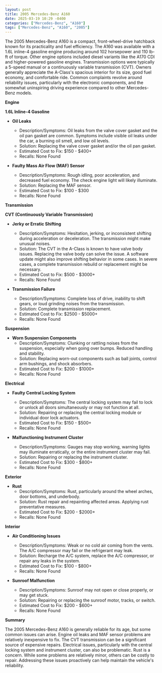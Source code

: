 ```yaml
---
layout: post
title: 2005 Mercedes-Benz A160
date: 2025-03-19 10:29 -0400
categories: ["Mercedes-Benz", "A160"]
tags: ["Mercedes-Benz", "A160", "2005"]
---
```

The 2005 Mercedes-Benz A160 is a compact, front-wheel-drive hatchback known for its practicality and fuel efficiency. The A160 was available with a 1.6L inline-4 gasoline engine producing around 102 horsepower and 110 lb-ft of torque. Other engine options included diesel variants like the A170 CDI and higher-powered gasoline engines. Transmission options were typically a 5-speed manual or a continuously variable transmission (CVT). Owners generally appreciate the A-Class's spacious interior for its size, good fuel economy, and comfortable ride. Common complaints revolve around reliability issues, particularly with the electronic components, and the somewhat uninspiring driving experience compared to other Mercedes-Benz models.

**Engine**

**1.6L Inline-4 Gasoline**
* **Oil Leaks**
    * Description/Symptoms: Oil leaks from the valve cover gasket and the oil pan gasket are common. Symptoms include visible oil leaks under the car, a burning oil smell, and low oil levels.
    * Solution: Replacing the valve cover gasket and/or the oil pan gasket.
    * Estimated Cost to Fix: $150 - $400+
    * Recalls: None Found

* **Faulty Mass Air Flow (MAF) Sensor**
    * Description/Symptoms: Rough idling, poor acceleration, and decreased fuel economy. The check engine light will likely illuminate.
    * Solution: Replacing the MAF sensor.
    * Estimated Cost to Fix: $100 - $300
    * Recalls: None Found

**Transmission**

**CVT (Continuously Variable Transmission)**
* **Jerky or Erratic Shifting**
    * Description/Symptoms: Hesitation, jerking, or inconsistent shifting during acceleration or deceleration. The transmission might make unusual noises.
    * Solution: The CVT in the A-Class is known to have valve body issues. Replacing the valve body can solve the issue. A software update might also improve shifting behavior in some cases. In severe cases, a complete transmission rebuild or replacement might be necessary.
    * Estimated Cost to Fix: $500 - $3000+
    * Recalls: None Found

* **Transmission Failure**
    * Description/Symptoms: Complete loss of drive, inability to shift gears, or loud grinding noises from the transmission.
    * Solution: Complete transmission replacement.
    * Estimated Cost to Fix: $2500 - $5000+
    * Recalls: None Found

**Suspension**

* **Worn Suspension Components**
    * Description/Symptoms: Clunking or rattling noises from the suspension, especially when going over bumps. Reduced handling and stability.
    * Solution: Replacing worn-out components such as ball joints, control arm bushings, and shock absorbers.
    * Estimated Cost to Fix: $200 - $1000+
    * Recalls: None Found

**Electrical**

* **Faulty Central Locking System**
    * Description/Symptoms: The central locking system may fail to lock or unlock all doors simultaneously or may not function at all.
    * Solution: Repairing or replacing the central locking module or individual door lock actuators.
    * Estimated Cost to Fix: $150 - $500+
    * Recalls: None Found

* **Malfunctioning Instrument Cluster**
    * Description/Symptoms: Gauges may stop working, warning lights may illuminate erratically, or the entire instrument cluster may fail.
    * Solution: Repairing or replacing the instrument cluster.
    * Estimated Cost to Fix: $300 - $800+
    * Recalls: None Found

**Exterior**

* **Rust**
    * Description/Symptoms: Rust, particularly around the wheel arches, door bottoms, and underbody.
    * Solution: Rust repair and repainting affected areas. Applying rust preventative measures.
    * Estimated Cost to Fix: $200 - $2000+
    * Recalls: None Found

**Interior**

* **Air Conditioning Issues**
    * Description/Symptoms: Weak or no cold air coming from the vents. The A/C compressor may fail or the refrigerant may leak.
    * Solution: Recharge the A/C system, replace the A/C compressor, or repair any leaks in the system.
    * Estimated Cost to Fix: $100 - $800+
    * Recalls: None Found

* **Sunroof Malfunction**
    * Description/Symptoms: Sunroof may not open or close properly, or may get stuck.
    * Solution: Repairing or replacing the sunroof motor, tracks, or switch.
    * Estimated Cost to Fix: $200 - $600+
    * Recalls: None Found

**Summary**

The 2005 Mercedes-Benz A160 is generally reliable for its age, but some common issues can arise. Engine oil leaks and MAF sensor problems are relatively inexpensive to fix. The CVT transmission can be a significant source of expensive repairs. Electrical issues, particularly with the central locking system and instrument cluster, can also be problematic. Rust is a concern. While some problems are relatively minor, others can be costly to repair. Addressing these issues proactively can help maintain the vehicle's reliability.

